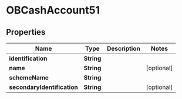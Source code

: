 
# OBCashAccount51

## Properties
Name | Type | Description | Notes
------------ | ------------- | ------------- | -------------
**identification** | **String** |  | 
**name** | **String** |  |  [optional]
**schemeName** | **String** |  | 
**secondaryIdentification** | **String** |  |  [optional]



